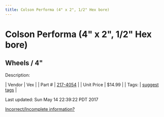 ```yaml
---
title: Colson Performa (4" x 2", 1/2" Hex bore)
---
```


# Colson Performa (4" x 2", 1/2" Hex bore)
## Wheels / 4"
Description: 	 

| Vendor | Vex | 
| Part # | [217-4054](http://www.vexrobotics.com/vexpro/motion/wheels-and-hubs/colsonperforma.html) | 
| Unit Price | $14.99 | 
| Tags: | [suggest tags](https://docs.google.com/forms/d/e/1FAIpQLSeWyY8v3RgOty-MyWmh9U0iivNYN_molChYyS-0U-o-kOAv_g/viewform) | 

Last updated: Sun May 14 22:39:22 PDT 2017

 [Incorrect/Incomplete information?](https://docs.google.com/forms/d/e/1FAIpQLSeWyY8v3RgOty-MyWmh9U0iivNYN_molChYyS-0U-o-kOAv_g/viewform)